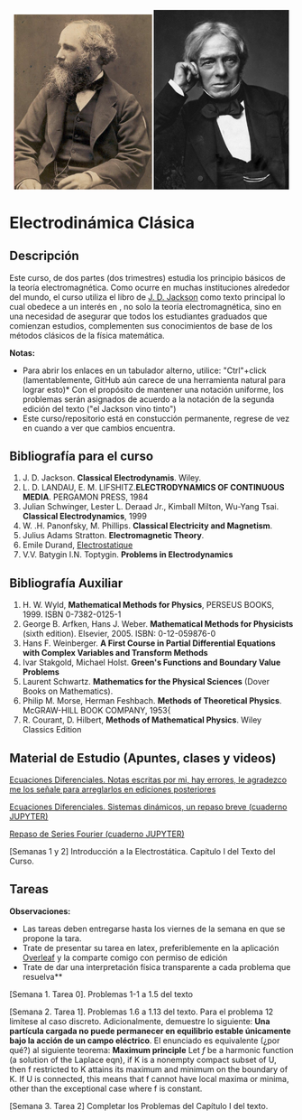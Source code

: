 <p align="center">
  <img src="pics/Db_James_Clerk_Maxwell_in_his_40s_-2-7.jpg" width="245" title="hover text">
  <img src="pics/Michael_Faraday_sitting_crop.jpg" width="240" title="hover text">
</p>

<p align="center">
  <H1> Electrodinámica Clásica </H1>
</p>


## Descripción

Este curso, de dos partes (dos trimestres) estudia los principio básicos de la teoría electromagnética. Como ocurre en muchas instituciones alrededor del mundo, el curso
utiliza el libro de [J. D. Jackson](https://en.wikipedia.org/wiki/Classical_Electrodynamics_(book)) como texto principal lo cual obedece a un interés en , no solo la teoría electromagnética, sino en una necesidad de asegurar que todos los estudiantes graduados que comienzan estudios, complementen sus conocimientos de base de los métodos clásicos de la física matemática.

**Notas:** 

* Para abrir los enlaces en un tabulador alterno, utilice: "Ctrl"+click (lamentablemente, GitHub aún carece de una herramienta natural para lograr esto)* Con el propósito de mantener una notación uniforme, los problemas serán asignados de acuerdo a la notación de la segunda edición del texto ("el Jackson vino tinto")
* Este curso/repositorio está en constucción permanente, regrese de vez en cuando a ver que cambios encuentra.

## Bibliografía para el curso

1. J. D. Jackson. **Classical Electrodynamis**. Wiley. 
2. L. D. LANDAU, E. M. LIFSHITZ.**ELECTRODYNAMICS OF CONTINUOUS MEDIA**. PERGAMON PRESS, 1984
3. Julian Schwinger, Lester L. Deraad Jr., Kimball Milton, Wu-Yang Tsai. **Classical Electrodynamics**, 1999
4. W. .H. Panonfsky, M. Phillips. **Classical Electricity and Magnetism**. 
5. Julius Adams Stratton. **Electromagnetic Theory**.
6. Emile Durand, [Electrostatique](https://archive.org/details/electrostatique0000dura_u0w3)
7. V.V. Batygin I.N. Toptygin. **Problems in Electrodynamics**

## Bibliografía Auxiliar

1. H. W. Wyld, **Mathematical Methods for Physics**, PERSEUS BOOKS, 1999. ISBN 0-7382-0125-1
2. George B. Arfken, Hans J. Weber. **Mathematical Methods for Physicists** (sixth edition). Elsevier, 2005. ISBN: 0-12-059876-0
3. Hans F. Weinberger. **A First Course in Partial Differential Equations with Complex Variables and Transform Methods**
4. Ivar Stakgold, Michael Holst. **Green's Functions and Boundary Value Problems**
5. Laurent Schwartz. **Mathematics for the Physical Sciences** (Dover Books on Mathematics).
6. Philip M. Morse, Herman Feshbach. **Methods of Theoretical Physics**. McGRAW-HILL BOOK COMPANY, 1953{
7. R. Courant, D. Hilbert, **Methods of Mathematical Physics**. Wiley Classics Edition

## Material de Estudio (Apuntes, clases y videos)

[Ecuaciones Diferenciales. Notas escritas por mi, hay errores, le agradezco me los señale para arreglarlos en ediciones posteriores](Apuntes/Notas_Acerca_de_Ecuaciones_Diferenciales.pdf)

[Ecuaciones Diferenciales. Sistemas dinámicos, un repaso breve (cuaderno JUPYTER)](https://github.com/mario-i-caicedo-ai/Introduccion-a-las-Ecuaciones-Diferenciales-Ordinarias/)

[Repaso de Series Fourier (cuaderno JUPYTER)](https://github.com/mario-i-caicedo-ai/Series-de-Fourier)

[Semanas 1 y 2] Introducción a la Electrostática. Capítulo I del Texto del Curso.

## Tareas

**Observaciones:** 

* Las tareas deben entregarse hasta los viernes de la semana en que se propone la tara.
* Trate de presentar su tarea en latex, preferiblemente en la aplicación [Overleaf](https://www.overleaf.com/) y la comparte comigo con permiso de edición
* Trate de dar una interpretación física transparente a cada problema que resuelva**

[Semana 1. Tarea 0]. Problemas 1-1 a 1.5 del texto

[Semana 2. Tarea 1]. Problemas 1.6 a 1.13 del texto. Para el problema 12 limítese al caso discreto. Adicionalmente, demuestre lo siguiente: **Una partícula cargada no puede permanecer en equilibrio estable únicamente bajo la acción de un campo eléctrico**. El enunciado es equivalente (¿por qué?) al siguiente teorema:
**Maximum principle** Let $f$ be a harmonic function (a solution of the Laplace eqn), if K is a nonempty compact subset of U, then f restricted to K attains its maximum and minimum on the boundary of K. If U is connected, this means that f cannot have local maxima or minima, other than the exceptional case where f is constant.

[Semana 3. Tarea 2] Completar los Problemas del Capítulo I del texto.




